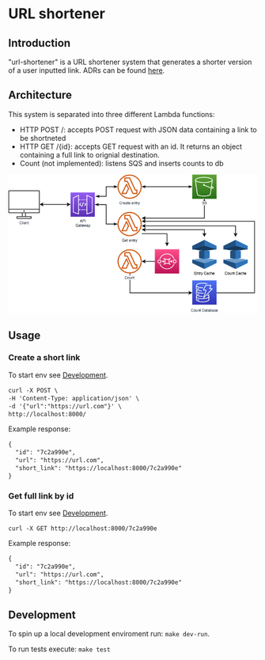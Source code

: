 # URL shortener

## Introduction

"url-shortener" is a URL shortener system that generates a shorter version of a user inputted link. ADRs can be found [here](/docs/architecture-decisions).

## Architecture

This system is separated into three different Lambda functions:
* HTTP POST /: accepts POST request with JSON data containing a link to be shortneted
* HTTP GET /{id}: accepts GET request with an id. It returns an object containing a full link to orignial destination.
* Count (not implemented): listens SQS and inserts counts to db

![Architecture](architecture.png?raw=true "System overview")

## Usage

### Create a short link

To start env see [Development](#Development).

```
curl -X POST \
-H 'Content-Type: application/json' \
-d '{"url":"https://url.com"}' \
http://localhost:8000/
```

Example response:

```
{
  "id": "7c2a990e",
  "url": "https://url.com",
  "short_link": "https://localhost:8000/7c2a990e"
}
```

### Get full link by id

To start env see [Development](#Development).

```
curl -X GET http://localhost:8000/7c2a990e
```

Example response:
```
{
  "id": "7c2a990e",
  "url": "https://url.com",
  "short_link": "https://localhost:8000/7c2a990e"
}
```

## Development

To spin up a local development enviroment run: `make dev-run`.

To run tests execute: `make test`
